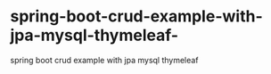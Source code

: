 # spring-boot-crud-example-with-jpa-mysql-thymeleaf-
spring boot crud example with jpa mysql thymeleaf 
